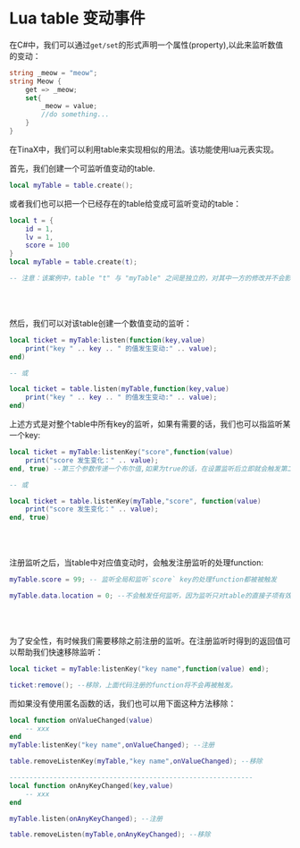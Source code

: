 # Lua table 变动事件

在C#中，我们可以通过`get/set`的形式声明一个属性(property),以此来监听数值的变动：

``` csharp
string _meow = "meow";
string Meow {
    get => _meow;
    set{
        _meow = value;
        //do something...
    }
}
```

在TinaX中，我们可以利用table来实现相似的用法。该功能使用lua元表实现。

首先，我们创建一个可监听值变动的table.

``` lua
local myTable = table.create();
```

或者我们也可以把一个已经存在的table给变成可监听变动的table：

``` lua
local t = {
    id = 1,
    lv = 1,
    score = 100
}
local myTable = table.create(t);

-- 注意：该案例中，table "t" 与 "myTable" 之间是独立的，对其中一方的修改并不会影响另一方。
```

<br>

<br>

然后，我们可以对该table创建一个数值变动的监听：

``` lua
local ticket = myTable:listen(function(key,value)
    print("key " .. key .. " 的值发生变动:" .. value);
end)

-- 或

local ticket = table.listen(myTable,function(key,value)
    print("key " .. key .. " 的值发生变动:" .. value);
end)
```

上述方式是对整个table中所有key的监听，如果有需要的话，我们也可以指监听某一个key:

``` lua
local ticket = myTable:listenKey("score",function(value)
    print("score 发生变化：" .. value);
end, true) --第三个参数传递一个布尔值,如果为true的话，在设置监听后立即就会触发第二个参数传入的方法，可留空，默认为false;

-- 或

local ticket = table.listenKey(myTable,"score", function(value) 
    print("score 发生变化：" .. value);
end, true)
```


<br>

<br>

注册监听之后，当table中对应值变动时，会触发注册监听的处理function:

``` lua
myTable.score = 99; -- 监听全局和监听`score` key的处理function都被被触发

myTable.data.location = 0; --不会触发任何监听，因为监听只对table的直接子项有效
```

<br>

<br>

为了安全性，有时候我们需要移除之前注册的监听。在注册监听时得到的返回值可以帮助我们快速移除监听：

``` lua
local ticket = myTable:listenKey("key name",function(value) end);

ticket:remove(); --移除，上面代码注册的function将不会再被触发。
```

而如果没有使用匿名函数的话，我们也可以用下面这种方法移除：

``` lua
local function onValueChanged(value)
    -- xxx
end
myTable:listenKey("key name",onValueChanged); --注册

table.removeListenKey(myTable,"key name",onValueChanged); --移除

-------------------------------------------------------------
local function onAnyKeyChanged(key,value) 
    -- xxx
end

myTable.listen(onAnyKeyChanged); --注册

table.removeListen(myTable,onAnyKeyChanged); --移除
```
